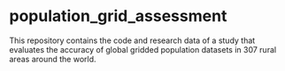 # population_grid_assessment
This repository contains the code and research data of a study that evaluates the accuracy of global gridded population datasets in 307 rural areas around the world.
